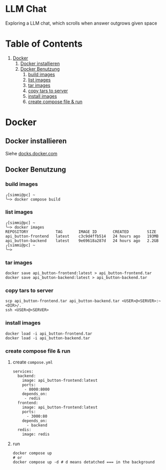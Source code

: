 # LLM Chat

Exploring a LLM chat, which scrolls when answer outgrows given space

# Table of Contents

1.  [Docker](#org876099e)
    1.  [Docker installieren](#orgf359557)
    2.  [Docker Benutzung](#org53a5a3e)
        1.  [build images](#org4d4e77f)
        2.  [list images](#org3a73a90)
        3.  [tar images](#orgd4541c5)
        4.  [copy tars to server](#org49244d7)
        5.  [install images](#org1b613f8)
        6.  [create compose file & run](#orga49def7)

# Docker

## Docker installieren

Siehe [docks.docker.com](https://docs.docker.com/engine/install/ubuntu/)

## Docker Benutzung

### build images

    ╭[simmi@pc] ~
    ╰─> docker compose build

### list images

    ╭[simmi@pc] ~
    ╰─> docker images
    REPOSITORY            TAG       IMAGE ID       CREATED        SIZE
    api_button-frontend   latest    c3c9d4ffb514   24 hours ago   193MB
    api_button-backend    latest    9e69618a287d   24 hours ago   2.2GB
    ╭[simmi@pc] ~
    ╰─>    

### tar images

    docker save api_button-frontend:latest > api_button-frontend.tar
    docker save api_button-backend:latest > api_button-backend.tar       

### copy tars to server

    scp api_button-frontend.tar api_button-backend.tar <USER>@<SERVER>:~<DIR>/.
    ssh <USER>@<SERVER>

### install images

    docker load -i api_button-frontend.tar
    docker load -i api_button-backend.tar

### create compose file & run

1.  create `compose.yml`

        services:
          backend:
            image: api_button-frontend:latest
            ports:
             - 8000:8000
            depends_on:
             - redis
          frontend:
            image: api_button-frontend:latest
            ports:
              - 3000:80
            depends_on:
              - backend
          redis:
            image: redis

2.  run

        docker compose up
        # or
        docker compose up -d # d means detatched === in the background

